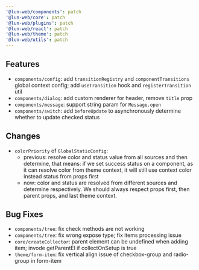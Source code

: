 ```yaml
---
'@lun-web/components': patch
'@lun-web/core': patch
'@lun-web/plugins': patch
'@lun-web/react': patch
'@lun-web/theme': patch
'@lun-web/utils': patch
---
```


## Features

- `components/config`: add `transitionRegistry` and `componentTransitions` global context config; add `useTransition` hook and `registerTransition` util
- `components/dialog`: add custom renderer for header, remove `title` prop
- `components/message`: support string param for `Message.open`
- `components/switch`: add `beforeUpdate` to asynchronously determine whether to update checked status

## Changes

- `colorPriority` of `GlobalStaticConfig`:
  - previous: resolve color and status value from all sources and then determine, that means: if we set success status on a component, as it can resolve color from theme context, it will still use context color instead status from props first
  - now: color and status are resolved from different sources and determine respectively. We should always respect props first, then parent props, and last theme context.

## Bug Fixes

- `components/tree`: fix check methods are not working
- `components/tree`: fix wrong expose type; fix items processing issue
- `core/createCollector`: parent element can be undefined when adding item; invode getParentEl if collectOnSetup is true
- `theme/form-item`: fix vertical align issue of checkbox-group and radio-group in form-item